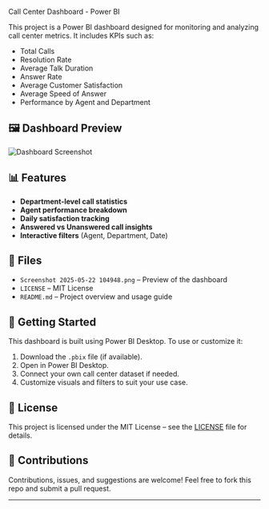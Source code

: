 Call Center Dashboard - Power BI

This project is a Power BI dashboard designed for monitoring and analyzing call center metrics. It includes KPIs such as:

- Total Calls
- Resolution Rate
- Average Talk Duration
- Answer Rate
- Average Customer Satisfaction
- Average Speed of Answer
- Performance by Agent and Department

## 🖼️ Dashboard Preview

![Dashboard Screenshot](./Screenshot%202025-05-22%20104948.png)

## 📊 Features

- **Department-level call statistics**
- **Agent performance breakdown**
- **Daily satisfaction tracking**
- **Answered vs Unanswered call insights**
- **Interactive filters** (Agent, Department, Date)

## 📁 Files

- `Screenshot 2025-05-22 104948.png` – Preview of the dashboard
- `LICENSE` – MIT License
- `README.md` – Project overview and usage guide

## 🚀 Getting Started

This dashboard is built using Power BI Desktop. To use or customize it:

1. Download the `.pbix` file (if available).
2. Open in Power BI Desktop.
3. Connect your own call center dataset if needed.
4. Customize visuals and filters to suit your use case.

## 📜 License

This project is licensed under the MIT License – see the [LICENSE](./LICENSE) file for details.

## 🙌 Contributions

Contributions, issues, and suggestions are welcome! Feel free to fork this repo and submit a pull request.

---

